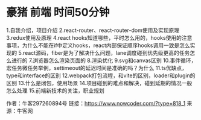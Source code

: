 # 豪猪 前端 时间50分钟

1.自我介绍，项目介绍
2.react-router、react-router-dom使用及实现原理
3.redux使用及原理
4.react hooks知道哪些，平时怎么用的，hooks使用的注意事项，为什么不能在if中定义hooks，react内部保证顺序hooks调用一致是怎么实现的
5.react源码，fiber是为了解决什么问题，lane调度碰到优先级更高的任务怎么进行的
7.浏览器怎么渲染页面的
8.渲染优化
9.svg和canvas区别
10.事件循环，宏任务微任务举例，settimeout的延迟时间是准确的吗？为什么
11.ts优缺点，type和interface的区别
12.webpack打包流程，和vite的区别，loader和plugin的区别
13.什么是闭包，使用场景
14.项目碰到的难点和解决，碰到延期的情况一般怎么处理
15.前端新技术的关注，职业规划



作者：牛客297260894号
链接：https://www.nowcoder.com/?type=818_1
来源：牛客网